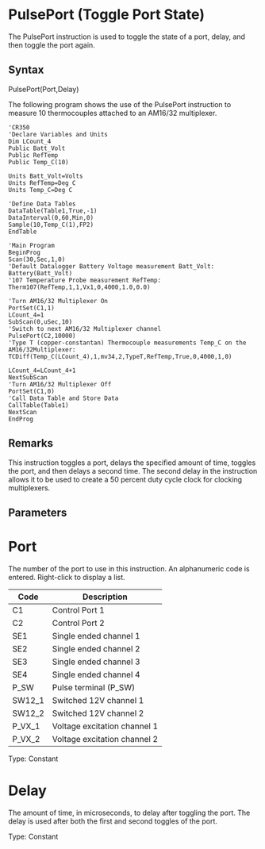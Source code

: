 # PulsePort (Toggle Port State)

The PulsePort instruction is used to toggle the state of a port, delay, and then toggle the port again.

## Syntax

PulsePort(Port,Delay)

The following program shows the use of the PulsePort instruction to measure 10 thermocouples attached to an AM16/32 multiplexer.

```
'CR350
'Declare Variables and Units
Dim LCount_4
Public Batt_Volt
Public RefTemp
Public Temp_C(10)

Units Batt_Volt=Volts
Units RefTemp=Deg C
Units Temp_C=Deg C

'Define Data Tables
DataTable(Table1,True,-1)
DataInterval(0,60,Min,0)
Sample(10,Temp_C(1),FP2)
EndTable

'Main Program
BeginProg
Scan(30,Sec,1,0)
'Default Datalogger Battery Voltage measurement Batt_Volt:
Battery(Batt_Volt)
'107 Temperature Probe measurement RefTemp:
Therm107(RefTemp,1,1,Vx1,0,4000,1.0,0.0)

'Turn AM16/32 Multiplexer On
PortSet(C1,1)
LCount_4=1
SubScan(0,uSec,10)
'Switch to next AM16/32 Multiplexer channel
PulsePort(C2,10000)
'Type T (copper-constantan) Thermocouple measurements Temp_C on the AM16/32Multiplexer:
TCDiff(Temp_C(LCount_4),1,mv34,2,TypeT,RefTemp,True,0,4000,1,0)

LCount_4=LCount_4+1
NextSubScan
'Turn AM16/32 Multiplexer Off
PortSet(C1,0)
'Call Data Table and Store Data
CallTable(Table1)
NextScan
EndProg
```

## Remarks

This instruction toggles a port, delays the specified amount of time, toggles the port, and then delays a second time. The second delay in the instruction allows it to be used to create a 50 percent duty cycle clock for clocking multiplexers.

## Parameters

# Port

The number of the port to use in this instruction. An alphanumeric code is entered. Right-click to display a list.

| Code   | Description                  |
| ------ | ---------------------------- |
| C1     | Control Port 1               |
| C2     | Control Port 2               |
| SE1    | Single ended channel 1       |
| SE2    | Single ended channel 2       |
| SE3    | Single ended channel 3       |
| SE4    | Single ended channel 4       |
| P_SW   | Pulse terminal (P_SW)        |
| SW12_1 | Switched 12V channel 1       |
| SW12_2 | Switched 12V channel 2       |
| P_VX_1 | Voltage excitation channel 1 |
| P_VX_2 | Voltage excitation channel 2 |

Type: Constant

# Delay

The amount of time, in microseconds, to delay after toggling the port. The delay is used after both the first and second toggles of the port.

Type: Constant
